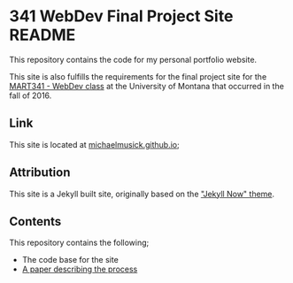 # 341 WebDev Final Project Site README

This repository contains the code for my personal portfolio website.

This site is also fulfills the requirements for the final project site for the [MART341 - WebDev class](https://github.com/michaelmusick/341_webDev) at the University of Montana that occurred in the fall of 2016.

## Link
This site is located at [michaelmusick.github.io](michaelmusick.github.io);

## Attribution
This site is a Jekyll built site, originally based on the ["Jekyll Now" theme](https://github.com/barryclark/jekyll-now).

## Contents

This repository contains the following;
- The code base for the site
- [A paper describing the process]()

